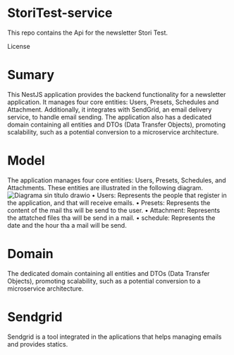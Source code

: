 # StoriTest-service
This repo contains the Api for the newsletter Stori Test.

License

# Sumary
This NestJS application provides the backend functionality for a newsletter application. It manages four core entities: Users, Presets, Schedules and Attachment. Additionally, it integrates with SendGrid, an email delivery service, to handle email sending. The application also has a dedicated domain containing all entities and DTOs (Data Transfer Objects), promoting scalability, such as a potential conversion to a microservice architecture.

# Model
The application manages four core entities: Users, Presets, Schedules, and Attachments. These entities are illustrated in the following diagram.
![Diagrama sin título drawio](https://github.com/oscartorres098/StoriTest/assets/36300388/f5fab576-836f-48f6-a1fc-9dd3be4c4d3c)
  • Users: Represents the people that register in the application, and that will receive emails.
  • Presets: Represents the content of the mail ths will be send to the user.
  • Attachment: Represents the attatched files tha will be send in a mail.
  • schedule: Represents the date and the hour tha a mail will be send.

# Domain
The dedicated domain containing all entities and DTOs (Data Transfer Objects), promoting scalability, such as a potential conversion to a microservice architecture. 

# Sendgrid
Sendgrid is a tool integrated in the aplications that helps managing emails and provides statics.
